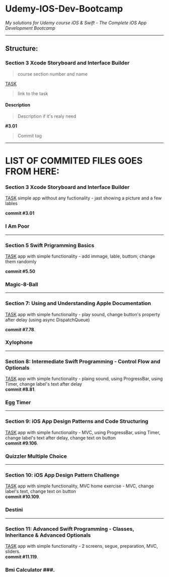 # Udemy-IOS-Dev-Bootcamp
*My solutions for Udemy course iOS &amp; Swift - The Complete iOS App Development Bootcamp*

---
## Structure: ##
### Section 3 Xcode Storyboard and Interface Builder ### 
> course section number and name

[TASK](https://www.udemy.com/course/ios-13-app-development-bootcamp/learn/lecture/16251044#announcements)
> link to the task 
#### Description ####
> Description if it's realy need

**#3.01**
> Commit tag  
---
# LIST OF COMMITED FILES GOES FROM HERE: #

### Section 3 Xcode Storyboard and Interface Builder ### 

[TASK](https://www.udemy.com/course/ios-13-app-development-bootcamp/learn/lecture/16251044#announcements)
simple app without any fuctionality - jast showing a picture and a few lables 

**commit #3.01**

### I Am Poor ###
---
### Section 5 Swift Prigramming Basics ### 

[TASK](https://www.udemy.com/course/ios-13-app-development-bootcamp/learn/lecture/16252392#overview)
app with simple functionality - add immage, lable, buttom; change them randomly    

**commit #5.50**

### Magic-8-Ball ###

---
### Section 7: Using and Understanding Apple Documentation ### 

[TASK](https://www.udemy.com/course/ios-13-app-development-bootcamp/learn/lecture/16252746#overview)
app with simple functionality - play sound, change button's property after delay (using async DispatchQueue)   

**commit #7.78**.  
### Xylophone ###
---    
### Section 8: Intermediate Swift Programming - Control Flow and Optionals
[TASK](https://www.udemy.com/course/ios-13-app-development-bootcamp/learn/lecture/16252792#overview)
app with simple functionality - plaing sound, using ProgressBar, using Timer, change label's text after delay   
**commit #8.81**.  
### Egg Timer ###
---     
### Section 9: iOS App Design Patterns and Code Structuring
[TASK](https://www.udemy.com/course/ios-13-app-development-bootcamp/learn/lecture/16252942#overview)
app with simple functionality - MVC, using ProgressBar, using Timer, change label's text after delay, change text on button  
**commit #9.106**.  
### Quizzler Multiple Choice ###
---
### Section 10: iOS App Design Pattern Challenge
[TASK](https://www.udemy.com/course/ios-13-app-development-bootcamp/learn/lecture/16253100#overview)
app with simple functionality, MVC home exercise - MVC, change label's text, change text on button  
**commit #10.109**.  
### Destini ###
---
### Section 11: Advanced Swift Programming - Classes, Inheritance & Advanced Optionals
[TASK](hhttps://www.udemy.com/course/ios-13-app-development-bootcamp/learn/lecture/16253370#overview)
app with simple functionality - 2 screens, segue, preparation, MVC, sliders.  
**commit #11.119**.  
### Bmi Calculator ###.  

